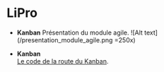 # LiPro

* **Kanban** 
Présentation du module agile.
![Alt text](/presentation_module_agile.png =250x)

* **Kanban**   
[Le code de la route du Kanban](http://blog.myagilepartner.fr/index.php/2017/10/11/le-code-de-la-route-du-kanban/).



